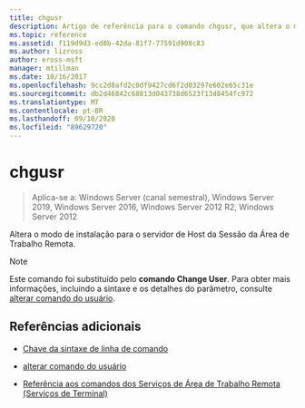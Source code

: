 ```yaml
---
title: chgusr
description: Artigo de referência para o comando chgusr, que altera o modo de instalação para o servidor de Host da Sessão da Área de Trabalho Remota.
ms.topic: reference
ms.assetid: f119d9d3-ed8b-42da-81f7-77591d908c83
ms.author: lizross
author: eross-msft
manager: mtillman
ms.date: 10/16/2017
ms.openlocfilehash: 9cc2d8afd2c0df9427cd6f2d03297e602e65c31e
ms.sourcegitcommit: db2d46842c68813d043738d6523f13d8454fc972
ms.translationtype: MT
ms.contentlocale: pt-BR
ms.lasthandoff: 09/10/2020
ms.locfileid: "89629720"
---
```

# <a name="chgusr"></a>chgusr

> Aplica-se a: Windows Server (canal semestral), Windows Server 2019, Windows Server 2016, Windows Server 2012 R2, Windows Server 2012

Altera o modo de instalação para o servidor de Host da Sessão da Área de Trabalho Remota.

> [!NOTE]
> Este comando foi substituído pelo **comando Change User**. Para obter mais informações, incluindo a sintaxe e os detalhes do parâmetro, consulte [alterar comando do usuário](change-user.md).

## <a name="additional-references"></a>Referências adicionais

- [Chave da sintaxe de linha de comando](command-line-syntax-key.md)

- [alterar comando do usuário](change-user.md)

- [Referência aos comandos dos Serviços de Área de Trabalho Remota (Serviços de Terminal)](remote-desktop-services-terminal-services-command-reference.md)
